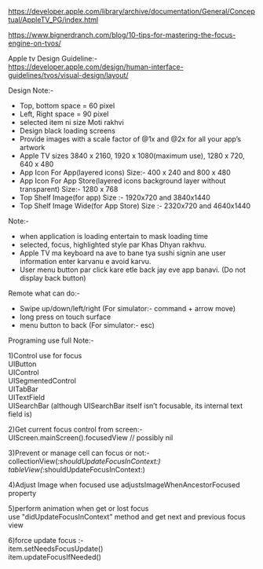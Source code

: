 https://developer.apple.com/library/archive/documentation/General/Conceptual/AppleTV_PG/index.html

https://www.bignerdranch.com/blog/10-tips-for-mastering-the-focus-engine-on-tvos/

Apple tv Design Guideline:-  
https://developer.apple.com/design/human-interface-guidelines/tvos/visual-design/layout/


Design Note:-  
- Top, bottom space = 60 pixel
- Left, Right space = 90 pixel
- selected item ni size Moti rakhvi
- Design black loading screens
- Provide images with a scale factor of @1x and @2x for all your app’s artwork
- Apple TV sizes 3840 x 2160, 1920 x 1080(maximum use), 1280 x 720, 640 x 480
- App Icon For App(layered icons) Size:- 400 x 240 and 800 x 480
- App Icon For App Store(layered icons background layer without transparent) Size:- 1280 x 768
- Top Shelf Image(for app) Size :- 1920x720 and 3840x1440
- Top Shelf Image Wide(for App Store) Size :- 2320x720 and 4640x1440

Note:-  
- when application is loading entertain to mask loading time
- selected, focus, highlighted style par Khas Dhyan rakhvu.
- Apple TV ma keyboard na ave to bane tya sushi signin ane user information enter karvanu e avoid karvu.
- User menu button par click kare etle back jay eve app banavi. (Do not display back button)


Remote what can do:-  
- Swipe up/down/left/right (For simulator:- command + arrow move)
- long press on touch surface
- menu button to back (For simulator:- esc)




Programing use full Note:-  

1)Control use for focus  
    UIButton  
    UIControl  
    UISegmentedControl  
    UITabBar  
    UITextField  
    UISearchBar (although UISearchBar itself isn’t focusable, its internal text field is)  

2)Get current focus control from screen:-  
UIScreen.mainScreen().focusedView // possibly nil  

3)Prevent or manage cell can focus or not:-  
    collectionView(_:shouldUpdateFocusInContext:)  
    tableView(_:shouldUpdateFocusInContext:)  

4)Adjust Image when focused use adjustsImageWhenAncestorFocused property  

5)perform animation when get or lost focus   
use "didUpdateFocusInContext" method and get next and previous focus view  

6)force update focus :-  
item.setNeedsFocusUpdate()  
item.updateFocusIfNeeded()  
